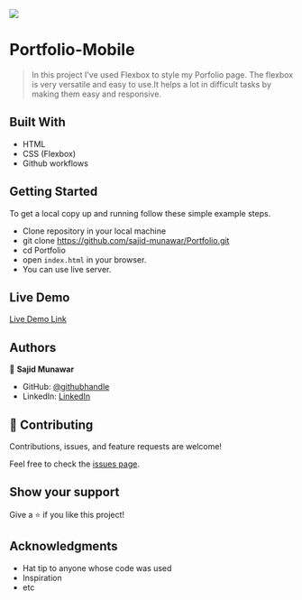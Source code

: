 ![](https://img.shields.io/badge/Microverse-blueviolet)

# Portfolio-Mobile

> In this project I've used Flexbox to style my Porfolio page. The flexbox is very versatile and easy to use.It helps a lot in difficult tasks by making them easy and responsive.


## Built With

- HTML
- CSS (Flexbox)
- Github workflows

## Getting Started

To get a local copy up and running follow these simple example steps.

- Clone repository in your local machine 
- git clone https://github.com/sajid-munawar/Portfolio.git
- cd Portfolio
- open `index.html` in your browser.
- You can use live server.

## Live Demo
[Live Demo Link](https://sajid-munawar.github.io/Portfolio/)

## Authors

👤 **Sajid Munawar**

- GitHub: [@githubhandle](https://github.com/sajid-munawar)
- LinkedIn: [LinkedIn](https://www.linkedin.com/in/sajid-munawar-41ba26180/)


## 🤝 Contributing

Contributions, issues, and feature requests are welcome!

Feel free to check the [issues page](../../issues/).

## Show your support

Give a ⭐️ if you like this project!

## Acknowledgments

- Hat tip to anyone whose code was used
- Inspiration
- etc

